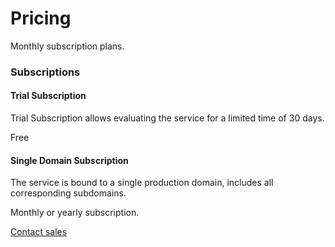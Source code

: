 # Pricing

Monthly subscription plans.

### Subscriptions

#### Trial Subscription

Trial Subscription allows evaluating the service for a limited time of 30 days.

Free

#### Single Domain Subscription

The service is bound to a single production domain, includes all corresponding subdomains.

Monthly or yearly subscription.

[Contact sales](mailto:info@weatherlayers.com)
